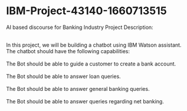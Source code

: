 # IBM-Project-43140-1660713515
AI based discourse for Banking Industry
Project Description:

<br>In this project, we will be building a chatbot using IBM Watson assistant. The chatbot should have the following capabilities:</br>
<br>The Bot should be able to guide a customer to create a bank account.</br>
<br>The Bot should be able to answer loan queries.</br>
<br>The Bot should be able to answer general banking queries.</br>
<br>The Bot should be able to answer queries regarding net banking.</br>

